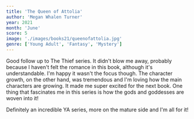 ```yaml
---
title: 'The Queen of Attolia'
author: 'Megan Whalen Turner'
year: 2021
month: 'June'
score: 5
image: './images/books21/queenofattolia.jpg'
genre: ['Young Adult', 'Fantasy', 'Mystery']
---
```


Good follow up to The Thief series. It didn't blow me away, probably because I haven't felt the romance in this book, although it's understandable. I'm happy it wasn't the focus though. The character growth, on the other hand, was tremendous and I'm loving how the main characters are growing. It made me super excited for the next book. One thing that fascinates me in this series is how the gods and goddesses are woven into it!

Definitely an incredible YA series, more on the mature side and I'm all for it!
